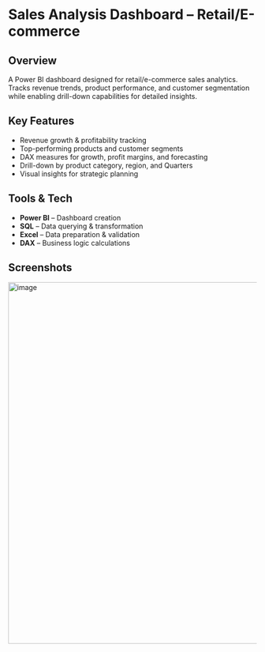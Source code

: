 # Sales Analysis Dashboard – Retail/E-commerce

## Overview
A Power BI dashboard designed for retail/e-commerce sales analytics. Tracks revenue trends, product performance, and customer segmentation while enabling drill-down capabilities for detailed insights.

## Key Features
- Revenue growth & profitability tracking
- Top-performing products and customer segments
- DAX measures for  growth, profit margins, and forecasting
- Drill-down by product category, region, and Quarters
- Visual insights for strategic planning

## Tools & Tech
- **Power BI** – Dashboard creation
- **SQL** – Data querying & transformation
- **Excel** – Data preparation & validation
- **DAX** – Business logic calculations

## Screenshots
<img width="1299" height="732" alt="image" src="https://github.com/user-attachments/assets/7ad45a8d-525c-4bbc-a971-396eb389c2c6" />



